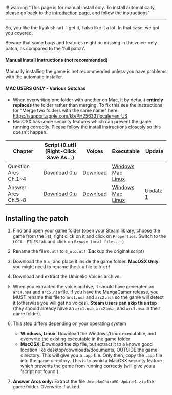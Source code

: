 !!! warning "This page is for manual install only. To install automatically, please go back to the [introduction page](Umineko-Getting-started.md), and follow the instructions"

----

So, you like the Ryukishi art. I get it, I also like it a lot. In that case, we got you covered.

Beware that some bugs and features might be missing in the voice-only patch, as compared to the 'full patch'.

#### Manual Install Instructions (not recommended)

Manually installing the game is not recommended unless you have problems with the automatic installer. 

#### MAC USERS ONLY - Various Gotchas
- When overwriting one folder with another on Mac, it by default **entirely replaces** the folder rather than merging. To fix this see the instructions for "Merge two folders with the same name" here: https://support.apple.com/kb/PH25633?locale=en_US
- MacOSX has some security features which can prevent the game running correctly. Please follow the install instructions closesly so this doesn't happen.

<table>
<thead>
<tr class="header">
<th>Chapter</th>
<th>Script (0.utf)<br>(Right-Click Save As…)</th>
<th>Voices</th>
<th>Executable</th>
<th>Update</th>
</tr>
</thead>
<tbody>
<tr class="odd">
<td>Question Arcs Ch.1~4</td>
<td><a href="http://07th-mod.com/download.php?repository=umineko-question&file=voice_only/InDevelopment/ManualUpdates/0.utf">Download 0.u</a></td>
<td><a href="https://07th-mod.com/Beato/Umineko-Voices-nsa.7z">Download</a></td>
<td><a href="https://07th-mod.com/Beato-voice/Umineko1to4.exe">Windows</a> <br> <a href="https://07th-mod.com/Beato-voice/Umineko1to4.app.zip">Mac</a> <br> <a href="https://07th-mod.com/Beato-voice/Umineko1to4">Linux</a></td>
<td></td>
</tr>
<tr class="even">
<td>Answer Arcs Ch.5~8</td>
<td><a href="http://07th-mod.com/download.php?repository=umineko-answer&file=master/voices-only/0.utf">Download 0.u</a></td>
<td><a href="https://07th-mod.com/Bern/UminekoChiru-Voices-nsa.7z">Download</a></td>
<td><a href="https://07th-mod.com/Bern-voice/Umineko5to8.exe">Windows</a> <br> <a href="https://07th-mod.com/Bern-voice/Umineko5to8.app.zip">Mac</a> <br> <a href="https://07th-mod.com/Bern-voice/Umineko5to8">Linux</a></td>
<td><a href="https://07th-mod.com/Bern/UminekoChiruVO-Update1.zip">Update 1</a></td>
</tr>
</tbody>
</table>

## Installing the patch

1. Find and open your game folder (open your Steam library, choose the game from the list, right click on it and click on ``Properties``. Switch to the ``LOCAL FILES`` tab and click on ``Browse local files...``)
2. Rename the file ``0.utf`` to ``0_old.utf`` (Backup the original script)
3. Download the ``0.u``, and place it inside the game folder. **MacOSX Only**: you might need to rename the `0.u` file to `0.utf`
4. Download and extract the Umineko Voices archive.
5. When you extracted the voice archive, it should have generated an `arc4.nsa` and `arc5.nsa` file.
If you have the MangaGamer release, you MUST rename this file to `arc1.nsa` and `arc2.nsa` so the game will detect it (otherwise you will get no voices).
**Steam users can skip this step** (they should already have an `arc1.nsa`, `arc2.nsa`, and `arc3.nsa` in their game folder).
6. This step differs depending on your operating system
    - **Windows, Linux**: Download the Windows/Linux executable, and overwrite the existing executable in the game folder 
    - **MacOSX**: Download the zip file, but extract it to a known good location like desktop/downloads/documents, OUTSIDE the game directory. This will give you a `.app` file. Only then, copy the `.app` file into the game directory. This is to avoid a MacOSX security feature which prevents the game from running correctly (will give you a 'script not found').  

7. **Answer Arcs only:** Extract the file ``UminekoChiruVO-Update1.zip`` the game folder. Overwrite if asked.
